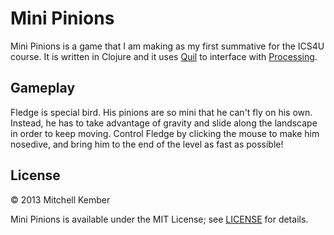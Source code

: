 # Mini Pinions

Mini Pinions is a game that I am making as my first summative for the ICS4U course. It is written in Clojure and it uses [Quil][1] to interface with [Processing][2].

[1]: https://github.com/quil/quil/
[2]: http://processing.org

## Gameplay

Fledge is special bird. His pinions are so mini that he can't fly on his own. Instead, he has to take advantage of gravity and slide along the landscape in order to keep moving. Control Fledge by clicking the mouse to make him nosedive, and bring him to the end of the level as fast as possible!

## License

© 2013 Mitchell Kember

Mini Pinions is available under the MIT License; see [LICENSE](LICENSE.md) for details.

